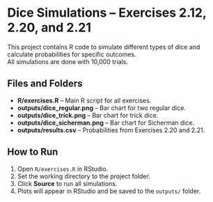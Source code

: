 # Dice Simulations – Exercises 2.12, 2.20, and 2.21

This project contains R code to simulate different types of dice and calculate probabilities for specific outcomes.  
All simulations are done with 10,000 trials.

## Files and Folders
- **R/exercises.R** – Main R script for all exercises.
- **outputs/dice_regular.png** – Bar chart for two regular dice.
- **outputs/dice_trick.png** – Bar chart for trick dice.
- **outputs/dice_sicherman.png** – Bar chart for Sicherman dice.
- **outputs/results.csv** – Probabilities from Exercises 2.20 and 2.21.

## How to Run
1. Open `R/exercises.R` in RStudio.
2. Set the working directory to the project folder.
3. Click **Source** to run all simulations.
4. Plots will appear in RStudio and be saved to the `outputs/` folder.


